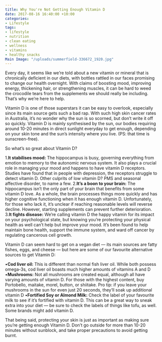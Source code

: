 ```yaml
---
title: Why You're Not Getting Enough Vitamin D
date: 2017-08-16 16:40:00 +10:00
categories:
- Lifestyle
tags:
- lifestyle
- nutrition
- clean eating
- wellness
- vitamins
- healthy snacks
Main Image: "/uploads/summerfield-336672_1920.jpg"
---
```


Every day, it seems like we’re told about a new vitamin or mineral that is chronically deficient in our diets, with bottles rattled in our faces promising to change our health overnight. With claims of boosting mood, improving energy, thickening hair, or strengthening muscles, it can be hard to weed the crocodile tears from the supplements we should really be including. That’s why we’re here to help.

Vitamin D is one of those superstars it can be easy to overlook, especially since its main source gets such a bad rap. With such high skin cancer rates in Australia, it’s no wonder why the sun is so scorned, but don’t write it off so quickly. Vitamin D is mainly synthesised by the sun, our bodies requiring around 10-20 minutes in direct sunlight everyday to get enough, depending on your skin tone and the sun’s intensity where you live. (PS: that time is sunscreen-free). 

So what’s so great about Vitamin D?

1.**It stabilises mood:** The hippocampus is busy, governing everything from emotion to memory to the autonomic nervous system. It also plays a crucial role in managing your mood and happens to have vitamin D receptors. Studies have found that in people with depression, the receptors struggle to detect vitamin D. Other culprits of low vitamin D? PMS and seasonal affective disorder, to name a few.
2.**It’s a boon to your brain:** The hippocampus isn’t the only part of your brain that benefits from some vitamin D love. As a whole, the brain processes things more quickly and has higher cognitive functioning when it has enough vitamin D. Unfortunately, for those who lack it, it’s unclear if reaching reasonable levels will reverse decline. However, starting supplements can prevent further deterioration.
3.**It fights disease:** We’re calling vitamin D the happy vitamin for its impact on your psychological state, but knowing you’re protecting your physical health as well can’t help but improve your mood. It’s been found to help maintain bone health, support the immune system, and ward off cancer by regulating cancerous cell growth.  

Vitamin D can seem hard to get on a vegan diet — its main sources are fatty fishes, eggs, and cheese — but here are some of our favourite alternative sources to get Vitamin D:

•**Cod liver oil:** This is different than normal fish liver oil. While both possess omega-3s, cod liver oil boasts much higher amounts of vitamins A and D
•**Mushrooms:** Not all mushrooms are created equal, although all have varying amounts of vitamin D. For those with the highest content, buy Portobello, maitake, morel, button, or shiitake. Pro tip: if you leave your mushrooms in the sun for even just 20 seconds, they’ll soak up additional vitamin D
•**Fortified Soy or Almond Milk:** Check the label of your favourite milk to see if it’s fortified with vitamin D. This can be a great way to sneak extra into your diet — be sure to check the labels of things like tofu, as well. Some brands might add vitamin D. 

That being said, protecting your skin is just as important as making sure you’re getting enough Vitamin D. Don’t go outside for more than 10-20 minutes without sunblock, and take proper precautions to avoid getting burnt. 
